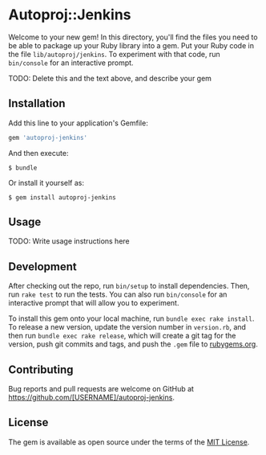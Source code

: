# Autoproj::Jenkins

Welcome to your new gem! In this directory, you'll find the files you need to be able to package up your Ruby library into a gem. Put your Ruby code in the file `lib/autoproj/jenkins`. To experiment with that code, run `bin/console` for an interactive prompt.

TODO: Delete this and the text above, and describe your gem

## Installation

Add this line to your application's Gemfile:

```ruby
gem 'autoproj-jenkins'
```

And then execute:

    $ bundle

Or install it yourself as:

    $ gem install autoproj-jenkins

## Usage

TODO: Write usage instructions here

## Development

After checking out the repo, run `bin/setup` to install dependencies. Then, run `rake test` to run the tests. You can also run `bin/console` for an interactive prompt that will allow you to experiment.

To install this gem onto your local machine, run `bundle exec rake install`. To release a new version, update the version number in `version.rb`, and then run `bundle exec rake release`, which will create a git tag for the version, push git commits and tags, and push the `.gem` file to [rubygems.org](https://rubygems.org).

## Contributing

Bug reports and pull requests are welcome on GitHub at https://github.com/[USERNAME]/autoproj-jenkins.


## License

The gem is available as open source under the terms of the [MIT License](http://opensource.org/licenses/MIT).

